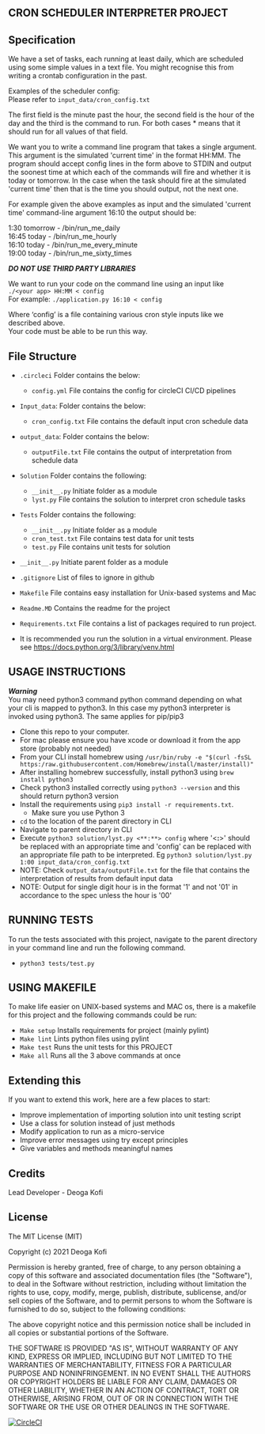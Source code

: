 CRON SCHEDULER INTERPRETER PROJECT
------------------------------------
Specification
-------------------

We have a set of tasks, each running at least daily, which are scheduled using some simple values in a text file. You might recognise this from writing a crontab configuration in the past.  

Examples of the scheduler config:  
Please refer to `input_data/cron_config.txt`

The first field is the minute past the hour, the second field is the hour of the day and the third is the command to run. For both cases * means that it should run for all values of that field.

We want you to write a command line program that takes a single argument. This argument is the simulated 'current time' in the format HH:MM. The program should accept config lines in the form above to STDIN and output the soonest time at which each of the commands will fire and whether it is today or tomorrow. In the case when the task should fire at the simulated 'current time' then that is the time you should output, not the next one.  

For example given the above examples as input and the simulated 'current time' command-line argument 16:10 the output should be:  

1:30 tomorrow - /bin/run_me_daily  
16:45 today - /bin/run_me_hourly  
16:10 today - /bin/run_me_every_minute  
19:00 today - /bin/run_me_sixty_times  

***DO NOT USE THIRD PARTY LIBRARIES***

We want to run your code on the command line using an input like   
`./<your app> HH:MM < config`  
For example: `./application.py 16:10 < config`  

Where ‘config’ is a file containing various cron style inputs like we described above.  
Your code must be able to be run this way.  


File Structure
----------------------
* `.circleci` Folder contains the below:
  * `config.yml` File contains the config for circleCI CI/CD pipelines

* `Input_data`: Folder contains the below:
  * `cron_config.txt` File contains the default input cron schedule data

* `output_data`: Folder contains the below:
  * `outputFile.txt` File contains the output of interpretation from schedule data

* `Solution` Folder contains the following:
  * `__init__.py` Initiate folder as a module
  * `lyst.py` File contains the solution to interpret cron schedule tasks

* `Tests` Folder contains the following:
  * `__init__.py` Initiate folder as a module
  * `cron_test.txt` File contains test data for unit tests
  * `test.py` File contains unit tests for solution

* `__init__.py` Initiate parent folder as a module

* `.gitignore` List of files to ignore in github

* `Makefile` File contains easy installation for Unix-based systems and Mac

* `Readme.MD` Contains the readme for the project

* `Requirements.txt` File contains a list of packages required to run project.

* It is recommended you run the solution in a virtual environment. Please see https://docs.python.org/3/library/venv.html


USAGE INSTRUCTIONS
-------------------------------
***Warning***  
You may need python3 command python command depending on what your cli is mapped to python3. In this case my python3 interpreter is invoked using python3. The same applies for pip/pip3  

* Clone this repo to your computer.
* For mac please ensure you have xcode or download it from the app store (probably not needed)
* From your CLI install homebrew using `/usr/bin/ruby -e "$(curl -fsSL https:/raw.githubusercontent.com/Homebrew/install/master/install)"`
* After installing homebrew successfully, install python3 using `brew install python3`
* Check python3 installed correctly using `python3 --version` and this should return python3 version
* Install the requirements using `pip3 install -r requirements.txt`.
    * Make sure you use Python 3
* `cd` to the location of the parent directory in CLI
* Navigate to parent directory in CLI
* Execute `python3 solution/lyst.py <**:**> config` where '<**:**>' should be replaced with an appropriate time and 'config' can be replaced with an appropriate file path to be interpreted. Eg `python3 solution/lyst.py 1:00 input_data/cron_config.txt`
* NOTE: Check `output_data/outputFile.txt` for the file that contains the interpretation of results from default input data
* NOTE: Output for single digit hour is in the format '1' and not '01' in accordance to the spec unless the hour is '00'

RUNNING TESTS
----------------------
To run the tests associated with this project, navigate to the parent directory in your command line and run the following command.

* `python3 tests/test.py`

USING MAKEFILE
----------------------
To make life easier on UNIX-based systems and MAC os, there is a makefile for this project and the following commands could be run:
*  `Make setup` Installs requirements for project (mainly pylint)
*  `Make lint` Lints python files using pylint
*  `Make test` Runs the unit tests for this PROJECT
*  `Make all` Runs all the 3 above commands at once

Extending this
-------------------------

If you want to extend this work, here are a few places to start:

* Improve implementation of importing solution into unit testing script
* Use a class for solution instead of just methods
* Modify application to run as a micro-service
* Improve error messages using try except principles
* Give variables and methods meaningful names



## Credits

Lead Developer - Deoga Kofi


## License

The MIT License (MIT)

Copyright (c) 2021 Deoga Kofi

Permission is hereby granted, free of charge, to any person obtaining a copy of this software and associated documentation files (the "Software"), to deal in the Software without restriction, including without limitation the rights to use, copy, modify, merge, publish, distribute, sublicense, and/or sell copies of the Software, and to permit persons to whom the Software is furnished to do so, subject to the following conditions:

The above copyright notice and this permission notice shall be included in all copies or substantial portions of the Software.

THE SOFTWARE IS PROVIDED "AS IS", WITHOUT WARRANTY OF ANY KIND, EXPRESS OR IMPLIED, INCLUDING BUT NOT LIMITED TO THE WARRANTIES OF MERCHANTABILITY, FITNESS FOR A PARTICULAR PURPOSE AND NONINFRINGEMENT. IN NO EVENT SHALL THE AUTHORS OR COPYRIGHT HOLDERS BE LIABLE FOR ANY CLAIM, DAMAGES OR OTHER LIABILITY, WHETHER IN AN ACTION OF CONTRACT, TORT OR OTHERWISE, ARISING FROM, OUT OF OR IN CONNECTION WITH THE SOFTWARE OR THE USE OR OTHER DEALINGS IN THE SOFTWARE.




[![CircleCI](https://circleci.com/gh/circleci/circleci-docs.svg?style=svg)](https://circleci.com/gh/circleci/circleci-docs)
